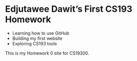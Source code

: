 # Edjutawee Dawit’s First CS193 Homework

- Learning how to use GitHub
- Building my first website
- Exploring CS193 tools

This is my Homework 0 site for CS19300.
